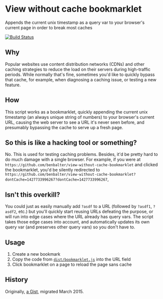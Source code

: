 # View without cache bookmarklet

Appends the current unix timestamp as a query var to your browser's current page in order to break most caches

[![Build Status](https://travis-ci.org/benbalter/view-without-cache-bookmarklet.svg?branch=master)](https://travis-ci.org/benbalter/view-without-cache-bookmarklet)

## Why

Popular websites use content distribution networks (CDNs) and other caching strategies to reduce the load on their servers during high-traffic periods. While normally that's fine, sometimes you'd like to quickly bypass that cache, for example, when diagnosing a caching issue, or testing a new feature.

## How

This script works as a bookmarklet, quickly appending the current unix timestamp (an always unique string of numbers) to your browser's current URL, causing the web server to see a URL it's never seen before, and presumably bypassing the cache to serve up a fresh page.

## So this is like a hacking tool or something?

No. This is used for testing caching problems. Besides, it'd be pretty hard to do much damage with a single browser. For example, if you were at `https://github.com/benbalter/view-without-cache-bookmarklet` and clicked the bookmarklet, you'd be silently redirected to `https://github.com/benbalter/view-without-cache-bookmarklet?dontCache=1427733996267?dontCache=1427733996267`,

## Isn't this overkill?

You could just as easily manually add `?asdf` to a URL (followed by `?asdf1`, `?asdf2`, etc.) but you'll quickly start reusing URLs defeating the purpose, or will run into edge cases where the URL already has query vars. The script takes those edge cases into account, and automatically updates its own query var (and preserves other query vars) so you don't have to.

## Usage

1. Create a new bookmark
2. Copy the code from [`dist/bookmarklet.js`](dist/bookmark.js) into the URL field
3. Click bookmarklet on a page to reload the page sans cache

## History

Originally, [a Gist](https://gist.github.com/benbalter/1695742), migrated March 2015.
